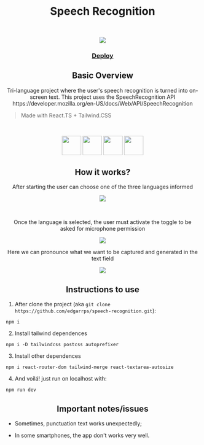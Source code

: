 <h1 align="center">Speech Recognition</h1>
<br/>

<p align="center">
<img src='https://user-images.githubusercontent.com/68236516/226819095-bd106e2d-674f-4dd6-8daa-38550e6a848a.png'/>
</p>


<h3 align="center">
<a href="https://speech-recognition-omega.vercel.app/">Deploy</a>
</h3>

<h2 align="center">Basic Overview</h2>
<p align="center">
Tri-language project where the user's speech recognition is turned into on-screen text. This project uses the SpeechRecognition API
https://developer.mozilla.org/en-US/docs/Web/API/SpeechRecognition
</p>

> Made with React.TS + Tailwind.CSS 
<br/>

<p align="center">
<img src="https://upload.wikimedia.org/wikipedia/commons/a/a7/React-icon.svg" width="50" height="50">
<img src="https://upload.wikimedia.org/wikipedia/commons/thumb/4/4c/Typescript_logo_2020.svg/64px-Typescript_logo_2020.svg.png" width="50" height="50">
<img src="https://upload.wikimedia.org/wikipedia/commons/d/d5/Tailwind_CSS_Logo.svg" width="50" height="50">
<img src="https://upload.wikimedia.org/wikipedia/commons/f/f1/Vitejs-logo.svg" width="50" height="50">
</p>

<h2 align="center">How it works?</h2>

<p align="center">
After starting the user can choose one of the three languages informed
<p align="center">
<img  src="https://user-images.githubusercontent.com/68236516/226820112-72f57e58-3caf-4297-9a07-03071a5e5af3.png">
</p>
<br/>
<p align="center">
Once the language is selected, the user must activate the toggle to be asked for microphone permission</p>
<p align="center">
<img src="https://user-images.githubusercontent.com/68236516/226822213-bbc55ff9-ff49-49cf-b54c-a9d020161275.png">
</p>
<p align="center">
Here we can pronounce what we want to be captured and generated in the text field
</p>
<p align="center">
<img src="https://user-images.githubusercontent.com/68236516/226823524-13dca5ee-8bdc-4481-897a-2992f94b4df5.png">
</p>

<h2 align="center">Instructions to use</h2>

1. After clone the project (aka `git clone https://github.com/edgarrps/speech-recognition.git`):
```
npm i
```
2. Install tailwind dependences

```
npm i -D tailwindcss postcss autoprefixer
```
3. Install other dependences

```
npm i react-router-dom tailwind-merge react-textarea-autosize
```

4. And voilá! just run on localhost with:

```
npm run dev
```

<h2 align="center">Important notes/issues</h2>

* Sometimes, punctuation text works unexpectedly;

* In some smartphones, the app don't works very well.



